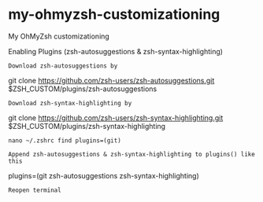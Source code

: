 # my-ohmyzsh-customizationing
My OhMyZsh customizationing

Enabling Plugins (zsh-autosuggestions & zsh-syntax-highlighting)

    Download zsh-autosuggestions by

git clone https://github.com/zsh-users/zsh-autosuggestions.git $ZSH_CUSTOM/plugins/zsh-autosuggestions

    Download zsh-syntax-highlighting by

git clone https://github.com/zsh-users/zsh-syntax-highlighting.git $ZSH_CUSTOM/plugins/zsh-syntax-highlighting

    nano ~/.zshrc find plugins=(git)

    Append zsh-autosuggestions & zsh-syntax-highlighting to plugins() like this

plugins=(git zsh-autosuggestions zsh-syntax-highlighting)

    Reopen terminal
